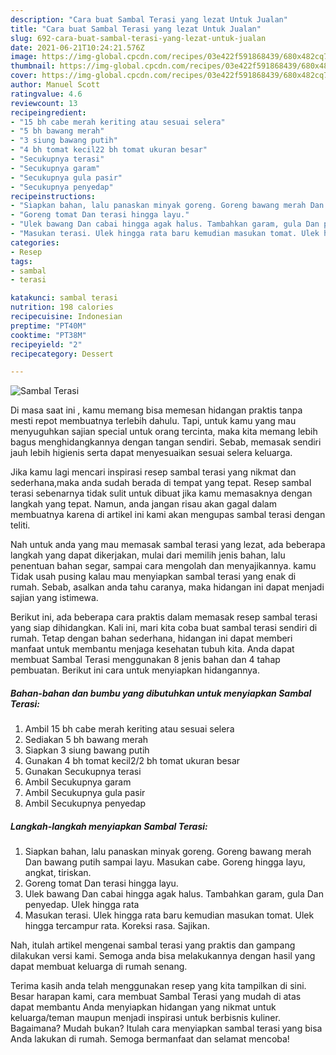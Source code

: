 ```yaml
---
description: "Cara buat Sambal Terasi yang lezat Untuk Jualan"
title: "Cara buat Sambal Terasi yang lezat Untuk Jualan"
slug: 692-cara-buat-sambal-terasi-yang-lezat-untuk-jualan
date: 2021-06-21T10:24:21.576Z
image: https://img-global.cpcdn.com/recipes/03e422f591868439/680x482cq70/sambal-terasi-foto-resep-utama.jpg
thumbnail: https://img-global.cpcdn.com/recipes/03e422f591868439/680x482cq70/sambal-terasi-foto-resep-utama.jpg
cover: https://img-global.cpcdn.com/recipes/03e422f591868439/680x482cq70/sambal-terasi-foto-resep-utama.jpg
author: Manuel Scott
ratingvalue: 4.6
reviewcount: 13
recipeingredient:
- "15 bh cabe merah keriting atau sesuai selera"
- "5 bh bawang merah"
- "3 siung bawang putih"
- "4 bh tomat kecil22 bh tomat ukuran besar"
- "Secukupnya terasi"
- "Secukupnya garam"
- "Secukupnya gula pasir"
- "Secukupnya penyedap"
recipeinstructions:
- "Siapkan bahan, lalu panaskan minyak goreng. Goreng bawang merah Dan bawang putih sampai layu. Masukan cabe. Goreng hingga layu, angkat, tiriskan."
- "Goreng tomat Dan terasi hingga layu."
- "Ulek bawang Dan cabai hingga agak halus. Tambahkan garam, gula Dan penyedap. Ulek hingga rata"
- "Masukan terasi. Ulek hingga rata baru kemudian masukan tomat. Ulek hingga tercampur rata. Koreksi rasa. Sajikan."
categories:
- Resep
tags:
- sambal
- terasi

katakunci: sambal terasi 
nutrition: 198 calories
recipecuisine: Indonesian
preptime: "PT40M"
cooktime: "PT38M"
recipeyield: "2"
recipecategory: Dessert

---
```



![Sambal Terasi](https://img-global.cpcdn.com/recipes/03e422f591868439/680x482cq70/sambal-terasi-foto-resep-utama.jpg)

Di masa  saat ini , kamu memang bisa memesan hidangan praktis tanpa mesti repot membuatnya terlebih dahulu. Tapi, untuk kamu yang mau menyuguhkan sajian special untuk orang tercinta, maka kita memang lebih bagus menghidangkannya dengan tangan sendiri. Sebab, memasak sendiri jauh lebih higienis serta dapat menyesuaikan sesuai selera keluarga.

Jika kamu lagi mencari inspirasi resep sambal terasi yang nikmat dan sederhana,maka anda sudah berada di tempat yang tepat. Resep sambal terasi  sebenarnya tidak sulit untuk dibuat jika kamu memasaknya dengan langkah yang tepat. Namun, anda jangan risau akan gagal dalam membuatnya 
karena di artikel ini kami akan mengupas sambal terasi dengan teliti.  



Nah untuk anda yang mau memasak sambal terasi yang lezat, ada beberapa langkah yang dapat dikerjakan, mulai dari memilih jenis bahan, lalu penentuan bahan segar, sampai cara mengolah dan menyajikannya. kamu Tidak usah pusing kalau mau menyiapkan sambal terasi yang enak di rumah. Sebab, asalkan anda  tahu caranya, maka hidangan ini dapat menjadi sajian yang istimewa.

Berikut ini, ada beberapa cara praktis  dalam memasak resep sambal terasi yang siap dihidangkan. Kali ini, mari kita coba buat sambal terasi sendiri di rumah. Tetap dengan bahan sederhana, hidangan ini dapat memberi manfaat untuk membantu menjaga kesehatan tubuh kita. Anda dapat membuat Sambal Terasi menggunakan 8 jenis bahan dan 4 tahap pembuatan. Berikut ini cara untuk menyiapkan hidangannya.

<!--inarticleads1-->

##### Bahan-bahan dan bumbu yang dibutuhkan untuk menyiapkan Sambal Terasi:

1. Ambil 15 bh cabe merah keriting atau sesuai selera
1. Sediakan 5 bh bawang merah
1. Siapkan 3 siung bawang putih
1. Gunakan 4 bh tomat kecil2/2 bh tomat ukuran besar
1. Gunakan Secukupnya terasi
1. Ambil Secukupnya garam
1. Ambil Secukupnya gula pasir
1. Ambil Secukupnya penyedap




<!--inarticleads2-->

##### Langkah-langkah menyiapkan Sambal Terasi:

1. Siapkan bahan, lalu panaskan minyak goreng. Goreng bawang merah Dan bawang putih sampai layu. Masukan cabe. Goreng hingga layu, angkat, tiriskan.
1. Goreng tomat Dan terasi hingga layu.
1. Ulek bawang Dan cabai hingga agak halus. Tambahkan garam, gula Dan penyedap. Ulek hingga rata
1. Masukan terasi. Ulek hingga rata baru kemudian masukan tomat. Ulek hingga tercampur rata. Koreksi rasa. Sajikan.




Nah, itulah artikel mengenai  sambal terasi  yang praktis dan gampang dilakukan versi kami. Semoga anda bisa melakukannya dengan hasil yang dapat membuat keluarga di rumah senang. 

Terima kasih anda telah menggunakan resep yang kita tampilkan di sini. Besar harapan kami, cara membuat  Sambal Terasi yang mudah di atas dapat membantu Anda menyiapkan hidangan yang nikmat untuk keluarga/teman maupun menjadi inspirasi untuk berbisnis kuliner. Bagaimana? Mudah bukan? Itulah cara menyiapkan sambal terasi yang bisa Anda lakukan di rumah. Semoga bermanfaat dan selamat mencoba!

